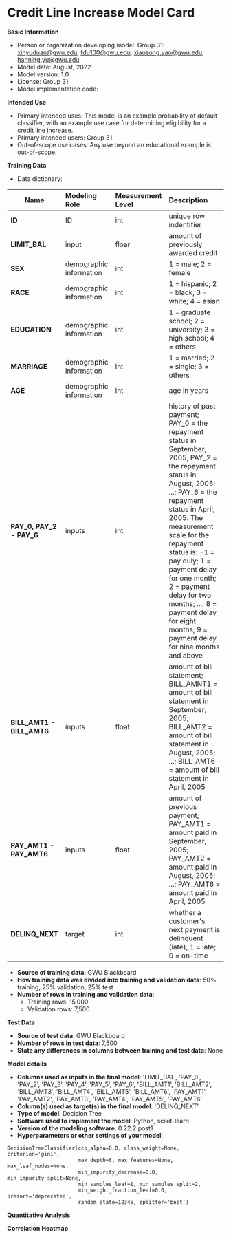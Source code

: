 # Credit Line Increase Model Card

**Basic Information**
 - Person or organization developing model: Group 31: xinyuduan@gwu.edu, fdu100@gwu.edu, xiaosong.yao@gwu.edu, hanning.yu@gwu.edu
 - Model date: August, 2022
 - Model version: 1.0
 - License: Group 31
 - Model implementation code: 

**Intended Use**
 - Primary intended uses: This model is an example probability of default classifier, with an example use case for determining eligibility for a credit line increase.
 - Primary intended users: Group 31.
 - Out-of-scope use cases: Any use beyond an educational example is out-of-scope.

**Training Data**
 - Data dictionary:
 
| **Name**     | **Modeling Role** | **Measurement Level** | **Description**                     |
|--------------|:----------------- |:--------------------- |:------------------------------------| 
| **ID**           | ID                |  int                  | unique row indentifier              |
| **LIMIT_BAL**    | input             |  floar                | amount of previously awarded credit |
| **SEX**          | demographic information | int | 1 = male; 2 = female |
| **RACE**         | demographic information | int | 1 = hispanic; 2 = black; 3 = white; 4 = asian |
| **EDUCATION**    | demographic information | int | 1 = graduate school; 2 = university; 3 = high school; 4 = others |
| **MARRIAGE**     | demographic information | int | 1 = married; 2 = single; 3 = others |
| **AGE**          | demographic information | int | age in years |
| **PAY_0, PAY_2 - PAY_6** | inputs | int | history of past payment; PAY_0 = the repayment status in September, 2005; PAY_2 = the repayment status in August, 2005; ...; PAY_6 = the repayment status in April, 2005. The measurement scale for the repayment status is: -1 = pay duly; 1 = payment delay for one month; 2 = payment delay for two months; ...; 8 = payment delay for eight months; 9 = payment delay for nine months and above |
| **BILL_AMT1 - BILL_AMT6** | inputs | float | amount of bill statement; BILL_AMNT1 = amount of bill statement in September, 2005; BILL_AMT2 = amount of bill statement in August, 2005; ...; BILL_AMT6 = amount of bill statement in April, 2005 |
| **PAY_AMT1 - PAY_AMT6** | inputs | float | amount of previous payment; PAY_AMT1 = amount paid in September, 2005; PAY_AMT2 = amount paid in August, 2005; ...; PAY_AMT6 = amount paid in April, 2005 | 
| **DELINQ_NEXT** | target | int | whether a customer's next payment is delinquent (late), 1 = late; 0 = on-time | 
 - **Source of training data**: GWU Blackboard
 - **How training data was divided into training and validation data**: 50% training, 25% validation, 25% test
 - **Number of rows in training and validation data**:
    - Training rows: 15,000
    - Validation rows: 7,500

**Test Data**
 - **Source of test data**: GWU Blackboard
 - **Number of rows in test data**: 7,500
 - **State any differences in columns between training and test data**: None

**Model details**
 - **Columns used as inputs in the final model**: 'LIMIT_BAL', 'PAY_0', 'PAY_2', 'PAY_3', 'PAY_4', 'PAY_5', 'PAY_6', 'BILL_AMT1', 'BILL_AMT2', 'BILL_AMT3', 'BILL_AMT4', 'BILL_AMT5', 'BILL_AMT6', 'PAY_AMT1', 'PAY_AMT2', 'PAY_AMT3', 'PAY_AMT4', 'PAY_AMT5', 'PAY_AMT6'
 - **Column(s) used as target(s) in the final model**: 'DELINQ_NEXT'
 - **Type of model**: Decision Tree
 - **Software used to implement the model**: Python, scikit-learn
 - **Version of the modeling software**: 0.22.2.post1
 - **Hyperparameters or other settings of your model**:
```
DecisionTreeClassifier(ccp_alpha=0.0, class_weight=None, criterion='gini',
                       max_depth=6, max_features=None, max_leaf_nodes=None,
                       min_impurity_decrease=0.0, min_impurity_split=None,
                       min_samples_leaf=1, min_samples_split=2,
                       min_weight_fraction_leaf=0.0, presort='deprecated',
                       random_state=12345, splitter='best')
```

**Quantitative Analysis**

**Correlation Heatmap**


